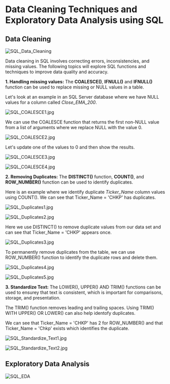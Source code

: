 # Data Cleaning Techniques and Exploratory Data Analysis using SQL

## Data Cleaning

![SQL_Data_Cleaning](https://github.com/danvuk567/SQL-Best-Practices/blob/main/images/SQL_Data_Cleaning.jpg?raw=true)

Data cleaning in SQL involves correcting errors, inconsistencies, and missing values. The following topics will explore SQL functions and techniques to improve data quality and accuracy.

**1. Handling missing values:** The **COALESCE()**, **IFNULL()** and **IFNULL()** function can be used to replace missing or NULL values in a table.

Let's look at an example in an SQL Server database where we have NULL values for a column called *Close_EMA_200*.

![SQL_COALESCE1.jpg](https://github.com/danvuk567/SQL-Best-Practices/blob/main/images/SQL_COALESCE1.jpg?raw=true)

We can use the COALESCE function that returns the first non-NULL value from a list of arguments where we replace NULL with the value 0.

![SQL_COALESCE2.jpg](https://github.com/danvuk567/SQL-Best-Practices/blob/main/images/SQL_COALESCE2.jpg?raw=true)

Let's update one of the values to 0 and then show the results.

![SQL_COALESCE3.jpg](https://github.com/danvuk567/SQL-Best-Practices/blob/main/images/SQL_COALESCE3.jpg?raw=true)

![SQL_COALESCE4.jpg](https://github.com/danvuk567/SQL-Best-Practices/blob/main/images/SQL_COALESCE4.jpg?raw=true)

**2. Removing Duplicates:** The **DISTINCT()** function, **COUNT()**, and **ROW_NUMBER()** function can be used to identify duplicates.

Here is an example where we identify duplicate *Ticker_Name* column values using COUNT(). We can see that Ticker_Name = 'CHKP' has duplicates.

![SQL_Duplicates1.jpg](https://github.com/danvuk567/SQL-Best-Practices/blob/main/images/SQL_Duplicates1.jpg?raw=true)

![SQL_Duplicates2.jpg](https://github.com/danvuk567/SQL-Best-Practices/blob/main/images/SQL_Duplicates2.jpg?raw=true)

Here we use DISTINCT() to remove duplicate values from our data set and can see that Ticker_Name = 'CHKP' appears once.

![SQL_Duplicates3.jpg](https://github.com/danvuk567/SQL-Best-Practices/blob/main/images/SQL_Duplicates3.jpg?raw=true)

To permanently remove duplicates from the table, we can use ROW_NUMBER() function to identify the duplicate rows and delete them.

![SQL_Duplicates4.jpg](https://github.com/danvuk567/SQL-Best-Practices/blob/main/images/SQL_Duplicates4.jpg?raw=true)

![SQL_Duplicates5.jpg](https://github.com/danvuk567/SQL-Best-Practices/blob/main/images/SQL_Duplicates5.jpg?raw=true)

**3. Standardize Text:** The LOWER(), UPPER() AND TRIM() functions can be used to ensurey that text is consistent, which is important for comparisons, storage, and presentation.

The TRIM() function removes leading and trailing spaces. Using TRIM() WITH UPPER() OR LOWER() can also help identofy duplicates.

We can see that Ticker_Name = 'CHKP' has 2 for ROW_NUMBER() and that Ticker_Name = 'Chkp' exists which identifies the duplicate.

![SQL_Standardize_Text1.jpg](https://github.com/danvuk567/SQL-Best-Practices/blob/main/images/SQL_Standardize_Text1.jpg?raw=true)

![SQL_Standardize_Text2.jpg](https://github.com/danvuk567/SQL-Best-Practices/blob/main/images/SQL_Standardize_Text2?raw=true)





## Exploratory Data Analysis

![SQL_EDA](https://github.com/danvuk567/SQL-Best-Practices/blob/main/images/SQL_EDA.jpg?raw=true)
